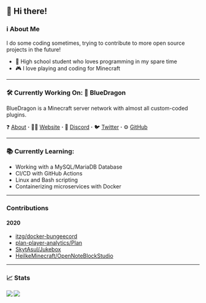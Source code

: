 ## 👋 Hi there! 
### ℹ About Me
I do some coding sometimes, trying to contribute to more open source projects in the future!

- 📕 High school student who loves programming in my spare time
- 🎮 I love playing and coding for Minecraft

---

### 🛠 Currently Working On: 🐲 BlueDragon
BlueDragon is a Minecraft server network with almost all custom-coded plugins.



❓ [About](https://bluedragonmc.com/p/about) **·**
👨‍💻 [Website](https://bluedragonmc.com) **·**
💬 [Discord](https://discord.gg/3gvSPdW) **·**
🐦 [Twitter](https://twitter.com/BDMCNetwork) **·**
⚙ [GitHub](https://github.com/BlueDragonMC)

---
### 📚 Currently Learning:
- Working with a MySQL/MariaDB Database
- CI/CD with GitHub Actions
- Linux and Bash scripting
- Containerizing microservices with Docker
---
### Contributions
#### 2020
- [itzg/docker-bungeecord](https://github.com/itzg/docker-bungeecord/commits?author=FluxCapacitor2)
- [plan-player-analytics/Plan](https://github.com/plan-player-analytics/Plan/commits?author=FluxCapacitor2)
- [SkytAsul/Jukebox](https://github.com/SkytAsul/JukeBox/commits?author=FluxCapacitor2)
- [HeilkeMinecraft/OpenNoteBlockStudio](https://github.com/HielkeMinecraft/OpenNoteBlockStudio/pull/172)
---
### 📈 Stats
<a href="https://github.com/anuraghazra/github-readme-stats">
<img align="left" src="https://github-readme-stats.vercel.app/api?username=fluxcapacitor2&count_private=true&show_icons=true&hide=stars">
<img align="left" src="https://github-readme-stats.vercel.app/api/top-langs/?username=fluxcapacitor2&layout=compact">
</a>
